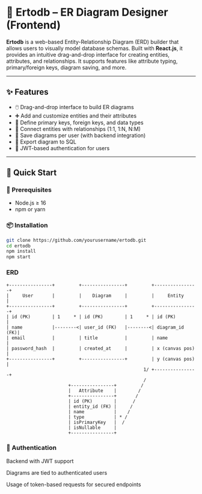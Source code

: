 # 📐 Ertodb – ER Diagram Designer (Frontend)

**Ertodb** is a web-based Entity-Relationship Diagram (ERD) builder that allows users to visually model database schemas. Built with **React.js**, it provides an intuitive drag-and-drop interface for creating entities, attributes, and relationships. It supports features like attribute typing, primary/foreign keys, diagram saving, and more.

---

## ✨ Features

- 🖱️ Drag-and-drop interface to build ER diagrams
- ➕ Add and customize entities and their attributes
- 🔑 Define primary keys, foreign keys, and data types
- 🔗 Connect entities with relationships (1:1, 1:N, N:M)
- 💾 Save diagrams per user (with backend integration)
- 🧾 Export diagram to SQL 
- 👤 JWT-based authentication for users 

---

## 🚀 Quick Start

### 🔧 Prerequisites

- Node.js ≥ 16
- npm or yarn

### 📦 Installation

```bash
git clone https://github.com/yourusername/ertodb.git
cd ertodb
npm install
npm start

```
### ERD
````
+----------------+         +----------------+         +----------------+
|     User       |         |    Diagram     |         |     Entity     |
+----------------+         +----------------+         +----------------+
| id (PK)        | 1     * | id (PK)        | 1     * | id (PK)        |
| name           |--------<| user_id (FK)   |--------<| diagram_id (FK)|
| email          |         | title          |         | name           |
| password_hash  |         | created_at     |         | x (canvas pos) |
+----------------+         +----------------+         | y (canvas pos) |
                                                   1/ +----------------+
                                                   /
                       +----------------+         /
                       |   Attribute    |        /
                       +----------------+       /
                       | id (PK)        |      /
                       | entity_id (FK) |     /
                       | name           |    / 
                       | type           | * /  
                       | isPrimaryKey   |  /   
                       | isNullable     |     
                       +----------------+     

````
### 🔐 Authentication

Backend with JWT support 

Diagrams are tied to authenticated users

Usage of  token-based requests for secured endpoints
